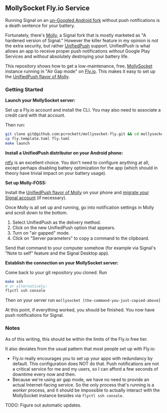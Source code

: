 ## MollySocket Fly.io Service

Running Signal on an [un-Googled Android fork](https://grapheneos.org/) without push notifications
is a death sentence for your battery.

Fortunately, there's [Molly](https://molly.im/), a Signal fork that is mostly marketed as "A
hardened version of Signal." However the killer feature in my opinion is not the extra security, but
rather [UnifiedPush](https://unifiedpush.org/) support. UnifiedPush is what allows an app to receive
proper push notifications _without_ Google Play Services and _without_ absolutely destroying your
battery life.

This repository shows how to get a low-maintenance, free, [MollySocket](https://github.com/mollyim/mollysocket)
instance running in "Air Gap mode" on [Fly.io](https://fly.io/). This makes it easy to set up the
[UnifiedPush flavor of Molly](https://github.com/mollyim/mollyim-android-unifiedpush).

### Getting Started

**Launch your MollySocket server:**

Set up a Fly.io account and install the CLI. You may also need to associate a credit card with that
account.

Then run:

```bash
git clone git@github.com:pcrockett/mollysocket-fly.git && cd mollysocket-fly
cp fly.template.toml fly.toml
make launch
```

**Install a UnifiedPush distributor on your Android phone:**

[ntfy](https://f-droid.org/en/packages/io.heckel.ntfy/) is an excellent choice. You don't need to
configure anything at all, except perhaps disabling battery optimization for the app (which should
in theory have trivial impact on your battery usage).

**Set up Molly-FOSS:**

Install the [UnifiedPush flavor of Molly](https://github.com/mollyim/mollyim-android-unifiedpush)
on your phone and [migrate your Signal account](https://github.com/mollyim/mollyim-android/wiki/Migrating-From-Signal)
(if necessary).

Once Molly is all set up and running, go into notification settings in Molly and scroll down to the
bottom.

1. Select UnifiedPush as the delivery method.
2. Click on the new UnifiedPush option that appears.
3. Turn on "air gapped" mode.
4. Click on "Server parameters" to copy a command to the clipboard.

Send that command to your computer somehow (for example via Signal's "Note to self" feature and the
Signal Desktop app).

**Establish the connection on your MollySocket server:**

Come back to your git repository you cloned. Run

```bash
make ssh
# or alternatively:
flyctl ssh console
```

Then on your server run `mollysocket [the-command-you-just-copied-above]`

At this point, if everything worked, you should be finished. You now have push notifications for
Signal.

### Notes

As of this writing, this should be within the limits of the Fly.io free tier.

It also deviates from the usual pattern that most people set up with Fly.io:

* Fly.io really encourages you to set up your apps with redundancy by default. This configuration
    does NOT do that. Push notifications are not a critical service for me and my users, so I can
    afford a few seconds of downtime every now and then.
* Because we're using air gap mode, we have no need to provide an actual Internet-facing service. So
    the only process that's running is a _worker_ process, and it should be impossible to actually
    interact with the MollySocket instance besides via `flyctl ssh console`.

TODO: Figure out automatic updates.
